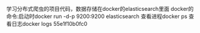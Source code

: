 学习分布式爬虫的项目代码，数据存储在docker的elasticsearch里面
docker的命令:启动时docker run -d-p 9200:9200 elasticsearch 查看进程docker ps
查看日志docker logs 55e1f10b0fc0
